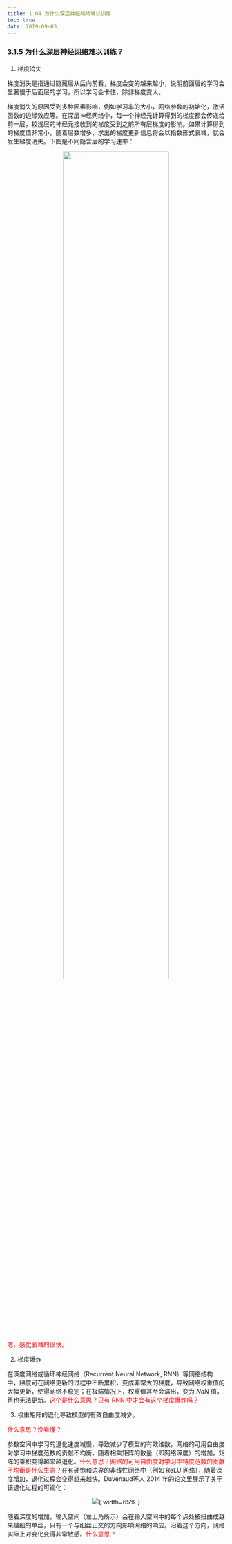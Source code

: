 ```yaml
---
title: 1.04 为什么深层神经网络难以训练
toc: true
date: 2019-09-03
---
```


### 3.1.5 为什么深层神经网络难以训练？


1. 梯度消失


梯度消失是指通过隐藏层从后向前看，梯度会变的越来越小，说明前面层的学习会显著慢于后面层的学习，所以学习会卡住，除非梯度变大。

梯度消失的原因受到多种因素影响，例如学习率的大小，网络参数的初始化，激活函数的边缘效应等。在深层神经网络中，每一个神经元计算得到的梯度都会传递给前一层，较浅层的神经元接收到的梯度受到之前所有层梯度的影响。如果计算得到的梯度值非常小，随着层数增多，求出的梯度更新信息将会以指数形式衰减，就会发生梯度消失。下图是不同隐含层的学习速率：

<p align="center">
    <img width="70%" height="70%" src="http://images.iterate.site/blog/image/20190722/Ntc6QPR3Rbaa.png?imageslim">
</p>

<span style="color:red;">嗯，感觉衰减的很快。</span>


2. 梯度爆炸

在深度网络或循环神经网络（Recurrent Neural Network, RNN）等网络结构中，梯度可在网络更新的过程中不断累积，变成非常大的梯度，导致网络权重值的大幅更新，使得网络不稳定；在极端情况下，权重值甚至会溢出，变为 $NaN$ 值，再也无法更新。<span style="color:red;">这个是什么意思？只有 RNN 中才会有这个梯度爆炸吗？</span>

3. 权重矩阵的退化导致模型的有效自由度减少。

<span style="color:red;">什么意思？没看懂？</span>

参数空间中学习的退化速度减慢，导致减少了模型的有效维数，网络的可用自由度对学习中梯度范数的贡献不均衡，随着相乘矩阵的数量（即网络深度）的增加，矩阵的乘积变得越来越退化。<span style="color:red;">什么意思？网络的可用自由度对学习中特度范数的贡献不均衡是什么生意？</span>在有硬饱和边界的非线性网络中（例如 ReLU 网络），随着深度增加，退化过程会变得越来越快。Duvenaud等人 2014 年的论文里展示了关于该退化过程的可视化：

<center>

![](http://images.iterate.site/blog/image/20190722/HCw9Gq8BPCXB.jpg?imageslim){ width=65% }

</center>


随着深度的增加，输入空间（左上角所示）会在输入空间中的每个点处被扭曲成越来越细的单丝，只有一个与细丝正交的方向影响网络的响应。沿着这个方向，网络实际上对变化变得非常敏感。<span style="color:red;">什么意思？</span>
